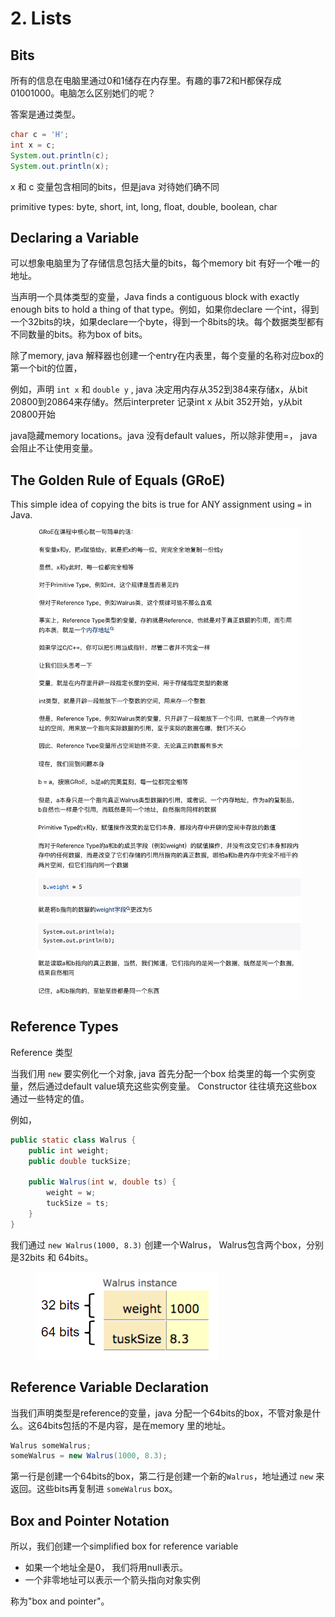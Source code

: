 # 2. Lists

## Bits <a href="#the-mystery-of-the-walrus" id="the-mystery-of-the-walrus"></a>

所有的信息在电脑里通过0和1储存在内存里。有趣的事72和H都保存成01001000。电脑怎么区别她们的呢？

答案是通过类型。

```java
char c = 'H';
int x = c;
System.out.println(c);
System.out.println(x);
```

x 和 c 变量包含相同的bits，但是java 对待她们确不同

primitive types: byte, short, int, long, float, double, boolean, char

## Declaring a Variable

可以想象电脑里为了存储信息包括大量的bits，每个memory bit 有好一个唯一的地址。

当声明一个具体类型的变量，Java finds a contiguous block with exactly enough bits to hold a thing of that type。例如，如果你declare 一个int，得到一个32bits的块，如果declare一个byte，得到一个8bits的块。每个数据类型都有不同数量的bits。称为box of bits。

除了memory, java 解释器也创建一个entry在内表里，每个变量的名称对应box的第一个bit的位置，

&#x20;例如，声明 `int x` 和 `double y` , java 决定用内存从352到384来存储x，从bit 20800到20864来存储y。然后interpreter 记录int x 从bit 352开始，y从bit 20800开始

java隐藏memory locations。java 没有default values，所以除非使用=， java会阻止不让使用变量。

## The Golden Rule of Equals (GRoE)

This simple idea of copying the bits is true for ANY assignment using `=` in Java.

<figure><img src=".gitbook/assets/WeChat99e587efb618aff5c93b67b4d583fcee.jpg" alt=""><figcaption></figcaption></figure>

<figure><img src=".gitbook/assets/WeChatffa17d69a7e35423f591818f4539765f.jpg" alt=""><figcaption></figcaption></figure>

## Reference Types

Reference 类型

当我们用 `new` 要实例化一个对象, java 首先分配一个box 给类里的每一个实例变量，然后通过default value填充这些实例变量。 Constructor 往往填充这些box通过一些特定的值。

例如，

```java
public static class Walrus {
    public int weight;
    public double tuckSize;
    
    public Walrus(int w, double ts) {
        weight = w;
        tuckSize = ts;
    }
}
```

我们通过 `new Walrus(1000, 8.3)` 创建一个Walrus， Walrus包含两个box，分别是32bits 和  64bits。

<figure><img src=".gitbook/assets/image.png" alt=""><figcaption></figcaption></figure>

## Reference Variable Declaration

当我们声明类型是reference的变量，java 分配一个64bits的box，不管对象是什么。这64bits包括的不是内容，是在memory 里的地址。

```java
Walrus someWalrus;
someWalrus = new Walrus(1000, 8.3);
```

第一行是创建一个64bits的box，第二行是创建一个新的`Walrus`，地址通过 `new` 来返回。这些bits再复制进 `someWalrus` box。

## Box and Pointer Notation

所以，我们创建一个simplified box for reference variable

* 如果一个地址全是0， 我们将用null表示。
* 一个非零地址可以表示一个箭头指向对象实例

称为"box and pointer"。







































